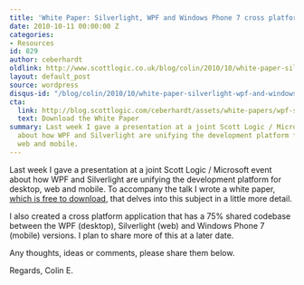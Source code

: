 ```yaml
---
title: 'White Paper: Silverlight, WPF and Windows Phone 7 cross platform development'
date: 2010-10-11 00:00:00 Z
categories:
- Resources
id: 829
author: ceberhardt
oldlink: http://www.scottlogic.co.uk/blog/colin/2010/10/white-paper-silverlight-wpf-and-windows-phone-7-cross-platform-development/
layout: default_post
source: wordpress
disqus-id: "/blog/colin/2010/10/white-paper-silverlight-wpf-and-windows-phone-7-cross-platform-development/"
cta:
  link: http://blog.scottlogic.com/ceberhardt/assets/white-papers/wpf-silverlight.pdf
  text: Download the White Paper
summary: Last week I gave a presentation at a joint Scott Logic / Microsoft event
  about how WPF and Silverlight are unifying the development platform for desktop,
  web and mobile.
---
```


Last week I gave a presentation at a joint Scott Logic / Microsoft event about how WPF and Silverlight are unifying the development platform for desktop, web and mobile. To accompany the talk I wrote a white paper, [which is free to download]({{site.baseurl}}/ceberhardt/assets/white-papers/wpf-silverlight.pdf), that delves into this subject in a little more detail.

I also created a cross platform application that has a 75% shared codebase between the WPF (desktop), Silverlight (web) and Windows Phone 7 (mobile) versions. I plan to share more of this at a later date.

Any thoughts, ideas or comments, please share them below.

Regards, Colin E.

